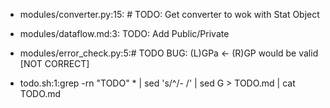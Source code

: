- modules/converter.py:15:    # TODO: Get converter to wok with Stat Object

- modules/dataflow.md:3: TODO: Add Public/Private

- modules/error_check.py:5:# TODO BUG: (L)GPa <- (R)GP would be valid [NOT CORRECT] 

- todo.sh:1:grep -rn "TODO" * | sed 's/^/- /' | sed G > TODO.md | cat TODO.md

